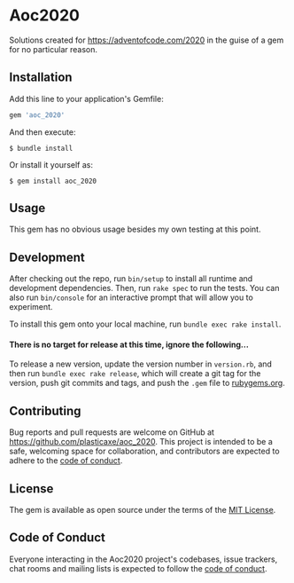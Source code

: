 # Aoc2020

Solutions created for https://adventofcode.com/2020 in the guise of a gem for no particular reason.

## Installation

Add this line to your application's Gemfile:

```ruby
gem 'aoc_2020'
```

And then execute:

    $ bundle install

Or install it yourself as:

    $ gem install aoc_2020

## Usage

This gem has no obvious usage besides my own testing at this point.

## Development

After checking out the repo, run `bin/setup` to install all runtime and development dependencies. Then, run `rake spec` to run the tests. You can also run `bin/console` for an interactive prompt that will allow you to experiment.

To install this gem onto your local machine, run `bundle exec rake install`.

#### There is no target for release at this time, ignore the following...
To release a new version, update the version number in `version.rb`, and then run `bundle exec rake release`, which will create a git tag for the version, push git commits and tags, and push the `.gem` file to [rubygems.org](https://rubygems.org).

## Contributing

Bug reports and pull requests are welcome on GitHub at https://github.com/plasticaxe/aoc_2020. This project is intended to be a safe, welcoming space for collaboration, and contributors are expected to adhere to the [code of conduct](https://github.com/[USERNAME]/aoc_2020/blob/master/CODE_OF_CONDUCT.md).


## License

The gem is available as open source under the terms of the [MIT License](https://opensource.org/licenses/MIT).

## Code of Conduct

Everyone interacting in the Aoc2020 project's codebases, issue trackers, chat rooms and mailing lists is expected to follow the [code of conduct](https://github.com/plasticaxe/aoc_2020/blob/master/CODE_OF_CONDUCT.md).
